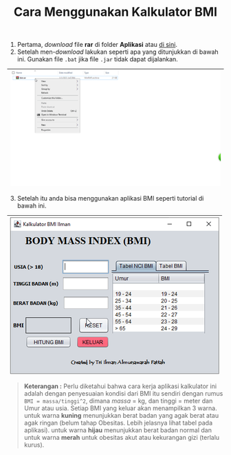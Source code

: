 <h1 align="center">Cara Menggunakan Kalkulator BMI</h1>

<br>

1. Pertama, _download_ file **rar** di folder **Aplikasi** atau [di sini](Aplikasi/dist.rar).
2. Setelah men-_download_ lakukan seperti apa yang ditunjukkan di bawah ini. Gunakan file `.bat` jika file `.jar` tidak dapat dijalankan.
 
|<img src="../Images/instalasi.gif" width=900px>|
|---|



3. Setelah itu anda bisa menggunakan aplikasi BMI seperti tutorial di bawah ini.





|![cara menggunakan](../Images/cara_menggunakan.gif)|
|---|

  > **Keterangan :** Perlu diketahui bahwa cara kerja aplikasi kalkulator ini adalah dengan penyesuaian kondisi dari BMI itu sendiri dengan rumus `BMI = massa/tinggi^2`, dimana _massa_ = kg, dan tinggi = meter dan Umur atau usia. Setiap BMI yang keluar akan menampilkan 3 warna. untuk warna **kuning** menunjukkan berat badan yang agak berat atau agak ringan (belum tahap Obesitas. Lebih jelasnya lihat tabel pada aplikasi). untuk warna **hijau** menunjukkan berat badan normal dan untuk warna **merah** untuk obesitas akut atau kekurangan gizi (terlalu kurus).
